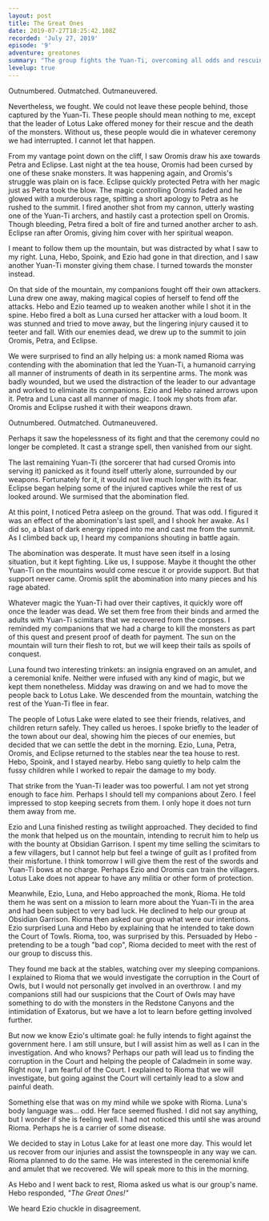```yaml
---
layout: post
title: The Great Ones
date: 2019-07-27T18:25:42.108Z
recorded: 'July 27, 2019'
episode: '9'
adventure: greatones
summary: "The group fights the Yuan-Ti, overcoming all odds and rescuing the missing villagers. They take on the name 'The Great Ones' as their adventuring group."
levelup: true
---
```

Outnumbered. Outmatched. Outmaneuvered.

Nevertheless, we fought. We could not leave these people behind, those captured by the Yuan-Ti. These people should mean nothing to me, except that the leader of Lotus Lake offered money for their rescue and the death of the monsters. Without us, these people would die in whatever ceremony we had interrupted. I cannot let that happen.

From my vantage point down on the cliff, I saw Oromis draw his axe towards Petra and Eclipse. Last night at the tea house, Oromis had been cursed by one of these snake monsters. It was happening again, and Oromis's struggle was plain on is face. Eclipse quickly protected Petra with her magic just as Petra took the blow. The magic controlling Oromis faded and he glowed with a murderous rage, spitting a short apology to Petra as he rushed to the summit. I fired another shot from my cannon, utterly wasting one of the Yuan-Ti archers, and hastily cast a protection spell on Oromis. Though bleeding, Petra fired a bolt of fire and turned another archer to ash. Eclipse ran after Oromis, giving him cover with her spiritual weapon.

I meant to follow them up the mountain, but was distracted by what I saw to my right. Luna, Hebo, Spoink, and Ezio had gone in that direction, and I saw another Yuan-Ti monster giving them chase. I turned towards the monster instead.

On that side of the mountain, my companions fought off their own attackers. Luna drew one away, making magical copies of herself to fend off the attacks. Hebo and Ezio teamed up to weaken another while I shot it in the spine. Hebo fired a bolt as Luna cursed her attacker with a loud boom. It was stunned and tried to move away, but the lingering injury caused it to teeter and fall. With our enemies dead, we drew up to the summit to join Oromis, Petra, and Eclipse.

We were surprised to find an ally helping us: a monk named Rioma was contending with the abomination that led the Yuan-Ti, a humanoid carrying all manner of instruments of death in its serpentine arms. The monk was badly wounded, but we used the distraction of the leader to our advantage and worked to eliminate its companions. Ezio and Hebo rained arrows upon it. Petra and Luna cast all manner of magic. I took my shots from afar. Oromis and Eclipse rushed it with their weapons drawn.

Outnumbered. Outmatched. Outmaneuvered.

Perhaps it saw the hopelessness of its fight and that the ceremony could no longer be completed. It cast a strange spell, then vanished from our sight.

The last remaining Yuan-Ti (the sorcerer that had cursed Oromis into serving it) panicked as it found itself utterly alone, surrounded by our weapons. Fortunately for it, it would not live much longer with its fear. Eclipse began helping some of the injured captives while the rest of us looked around. We surmised that the abomination fled.

At this point, I noticed Petra asleep on the ground. That was odd. I figured it was an effect of the abomination's last spell, and I shook her awake. As I did so, a blast of dark energy ripped into me and cast me from the summit. As I climbed back up, I heard my companions shouting in battle again.

The abomination was desperate. It must have seen itself in a losing situation, but it kept fighting. Like us, I suppose. Maybe it thought the other Yuan-Ti on the mountains would come rescue it or provide support. But that support never came. Oromis split the abomination into many pieces and his rage abated.

Whatever magic the Yuan-Ti had over their captives, it quickly wore off once the leader was dead. We set them free from their binds and armed the adults with Yuan-Ti scimitars that we recovered from the corpses. I reminded my companions that we had a charge to kill the monsters as part of this quest and present proof of death for payment. The sun on the mountain will turn their flesh to rot, but we will keep their tails as spoils of conquest.

Luna found two interesting trinkets: an insignia engraved on an amulet, and a ceremonial knife. Neither were infused with any kind of magic, but we kept them nonetheless. Midday was drawing on and we had to move the people back to Lotus Lake. We descended from the mountain, watching the rest of the Yuan-Ti flee in fear.

The people of Lotus Lake were elated to see their friends, relatives, and children return safely. They called us heroes. I spoke briefly to the leader of the town about our deal, showing him the pieces of our enemies, but decided that we can settle the debt in the morning. Ezio, Luna, Petra, Oromis, and Eclipse returned to the stables near the tea house to rest. Hebo, Spoink, and I stayed nearby. Hebo sang quietly to help calm the fussy children while I worked to repair the damage to my body.

That strike from the Yuan-Ti leader was too powerful. I am not yet strong enough to face _him._ Perhaps I should tell my companions about Zero. I feel impressed to stop keeping secrets from them. I only hope it does not turn them away from me.

Ezio and Luna finished resting as twilight approached. They decided to find the monk that helped us on the mountain, intending to recruit him to help us with the bounty at Obsidian Garrison. I spent my time selling the scimitars to a few villagers, but I cannot help but feel a twinge of guilt as I profited from their misfortune. I think tomorrow I will give them the rest of the swords and Yuan-Ti bows at no charge. Perhaps Ezio and Oromis can train the villagers. Lotus Lake does not appear to have any militia or other form of protection.

Meanwhile, Ezio, Luna, and Hebo approached the monk, Rioma. He told them he was sent on a mission to learn more about the Yuan-Ti in the area and had been subject to very bad luck. He declined to help our group at Obsidian Garrison. Rioma then asked our group what were our intentions. Ezio surprised Luna and Hebo by explaining that he intended to take down the Court of Towls. Rioma, too, was surprised by this. Persuaded by Hebo - pretending to be a tough "bad cop", Rioma decided to meet with the rest of our group to discuss this.

They found me back at the stables, watching over my sleeping companions. I explained to Rioma that we would investigate the corruption in the Court of Owls, but I would not personally get involved in an overthrow. I and my companions still had our suspicions that the Court of Owls may have something to do with the monsters in the Redstone Canyons and the intimidation of Exatorus, but we have a lot to learn before getting involved further. 

But now we know Ezio's ultimate goal: he fully intends to fight against the government here. I am still unsure, but I will assist him as well as I can in the investigation. And who knows? Perhaps our path will lead us to finding the corruption in the Court and helping the people of Caladmein in some way. Right now, I am fearful of the Court. I explained to Rioma that we will investigate, but going against the Court will certainly lead to a slow and painful death.

Something else that was on my mind while we spoke with Rioma. Luna's body language was... odd. Her face seemed flushed. I did not say anything, but I wonder if she is feeling well. I had not noticed this until she was around Rioma. Perhaps he is a carrier of some disease.

We decided to stay in Lotus Lake for at least one more day. This would let us recover from our injuries and assist the townspeople in any way we can. Rioma planned to do the same. He was interested in the ceremonial knife and amulet that we recovered. We will speak more to this in the morning.

As Hebo and I went back to rest, Rioma asked us what is our group's name. Hebo responded, _"The Great Ones!"_

We heard Ezio chuckle in disagreement.

